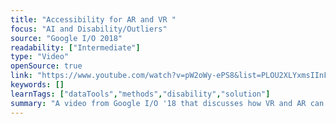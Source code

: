 ```yaml
---
title: "Accessibility for AR and VR "
focus: "AI and Disability/Outliers"
source: "Google I/O 2018"
readability: ["Intermediate"]
type: "Video"
openSource: true
link: "https://www.youtube.com/watch?v=pW2oWy-ePS8&list=PLOU2XLYxmsIInFRc3M44HUTQc3b_YJ4-Y&index=17&t=0s"
keywords: []
learnTags: ["dataTools","methods","disability","solution"]
summary: "A video from Google I/O '18 that discusses how VR and AR can be made more accessible to more users. "
---
```

